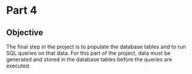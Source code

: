 # Part 4

## Objective
The final step in the project is to populate the database tables and to run SQL queries on that data. For this part of the project, data must be generated and stored in the database tables before the queries are executed.
